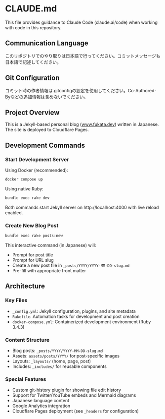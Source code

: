 # CLAUDE.md

This file provides guidance to Claude Code (claude.ai/code) when working with code in this repository.

## Communication Language

このリポジトリでのやり取りは日本語で行ってください。コミットメッセージも日本語で記述してください。

## Git Configuration

コミット時の作者情報は.gitconfigの設定を使用してください。Co-Authored-Byなどの追加情報は含めないでください。

## Project Overview

This is a Jekyll-based personal blog (www.fukata.dev) written in Japanese. The site is deployed to Cloudflare Pages.

## Development Commands

### Start Development Server

Using Docker (recommended):
```bash
docker compose up
```

Using native Ruby:
```bash
bundle exec rake dev
```

Both commands start Jekyll server on http://localhost:4000 with live reload enabled.

### Create New Blog Post

```bash
bundle exec rake posts:new
```

This interactive command (in Japanese) will:
- Prompt for post title
- Prompt for URL slug
- Create a new post file in `_posts/YYYY/YYYY-MM-DD-slug.md`
- Pre-fill with appropriate front matter

## Architecture

### Key Files
- `_config.yml`: Jekyll configuration, plugins, and site metadata
- `Rakefile`: Automation tasks for development and post creation
- `docker-compose.yml`: Containerized development environment (Ruby 3.4.3)

### Content Structure
- Blog posts: `_posts/YYYY/YYYY-MM-DD-slug.md`
- Assets: `assets/posts/YYYY/` for post-specific images
- Layouts: `_layouts/` (home, page, post)
- Includes: `_includes/` for reusable components

### Special Features
- Custom git-history plugin for showing file edit history
- Support for Twitter/YouTube embeds and Mermaid diagrams
- Japanese language content
- Google Analytics integration
- Cloudflare Pages deployment (see `_headers` for configuration)